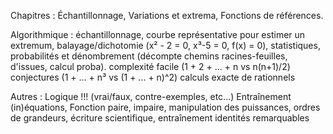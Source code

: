 Chapitres : 
	Échantillonnage, 
	Variations et extrema, 
	Fonctions de références.

Algorithmique : 
	échantillonnage,
	courbe représentative pour estimer un extremum,
	balayage/dichotomie (x² - 2 = 0, x³-5 = 0, f(x) = 0),
	statistiques, 
	probabilités et dénombrement (décompte chemins racines-feuilles, d'issues, calcul proba).
	complexité facile (1 + 2 + ... + n vs n(n+1)/2)
	conjectures (1 + ... + n³ vs (1 + ... + n)^2)
	calculs exacte de rationnels

Autres : 
	Logique !!! (vrai/faux, contre-exemples, etc...)
	Entraînement (in)équations,
	Fonction paire, impaire,
	manipulation des puissances,
	ordres de grandeurs,
	écriture scientifique,
	entraînement identités remarquables
